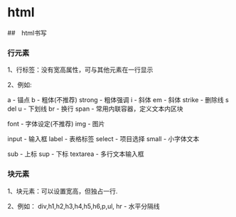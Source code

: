 # html  

##　html书写

### 行元素

  1、行标签：没有宽高属性，可与其他元素在一行显示

  2、例如:

  a - 锚点
  b - 粗体(不推荐)  strong - 粗体强调
  i - 斜体          em - 斜体 
  strike - 删除线   s   del
  u - 下划线
  br - 换行
  span - 常用内联容器，定义文本内区块

  font - 字体设定(不推荐)
  img - 图片

  input - 输入框
  label - 表格标签
  select - 项目选择
  small - 小字体文本

  sub - 上标
  sup - 下标
  textarea - 多行文本输入框


### 块元素

  1、块元素：可以设置宽高，但独占一行.

  2、例如：
  div,h1,h2,h3,h4,h5,h6,p,ul,
  hr - 水平分隔线

  
